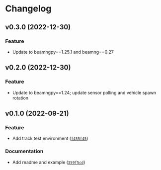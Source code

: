 # Changelog

## v0.3.0 (2022-12-30)
### Feature
* Update to beamngpy==1.25.1 and beamng==0.27

## v0.2.0 (2022-12-30)
### Feature
* Update to beamngpy==1.24; update sensor polling and vehicle spawn rotation

## v0.1.0 (2022-09-21)
### Feature
* Add track test environment ([`f455f45`](https://github.com/MonolithAILtd/beamng-envs/commit/f455f45655c50e0bb7a6baf549b5a59c1fed4091))

### Documentation
* Add readme and example ([`359f5cd`](https://github.com/MonolithAILtd/beamng-envs/commit/359f5cdb830a00557b9fe887246f48d5fcc2e614))
